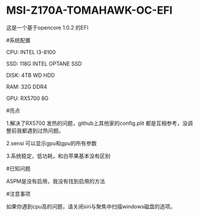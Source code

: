 # MSI-Z170A-TOMAHAWK-OC-EFI
这是一个基于opencore 1.0.2 的EFI

#系统配置

  CPU: INTEL I3-8100 

  SSD: 118G INTEL OPTANE SSD 

  DISK: 4TB WD HDD

  RAM: 32G DDR4

  GPU: RX5700 8G


#亮点

  1.解决了RX5700 发热的问题，github上其他家的config.plit 都是互相参考，没调整前我都遇到过热问题。

  2.sensi 可以显示gpu和gpu的所有参数

  3.系统稳定，低功耗，和白苹果基本没有区别



#已知问题

  ASPM是没有启用，我没有找到启用的方法

#注意事项

  如果你遇到cpu高的问题，请关闭siri与聚焦中扫描windows磁盘的选项。
